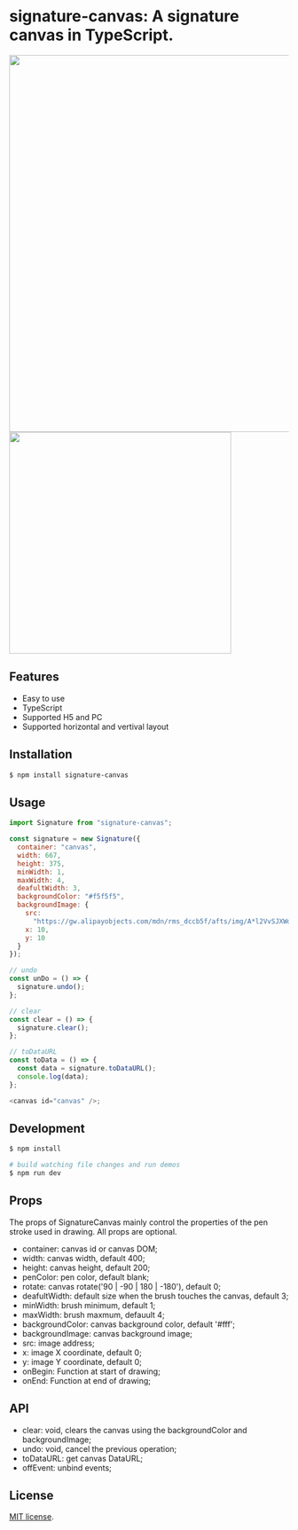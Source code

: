# signature-canvas: A signature canvas in TypeScript.

<img src='https://gw.alipayobjects.com/mdn/rms_7bc6d8/afts/img/A*dSEaRooBPQwAAAAAAAAAAABkARQnAQ' width=680 />

<img src='https://gw.alipayobjects.com/mdn/rms_7bc6d8/afts/img/A*CS3XSrwCpX8AAAAAAAAAAABkARQnAQ' width=400 />

## Features

- Easy to use
- TypeScript
- Supported H5 and PC
- Supported horizontal and vertival layout

## Installation

```bash
$ npm install signature-canvas
```

## Usage

```js
import Signature from "signature-canvas";

const signature = new Signature({
  container: "canvas",
  width: 667,
  height: 375,
  minWidth: 1,
  maxWidth: 4,
  deafultWidth: 3,
  backgroundColor: "#f5f5f5",
  backgroundImage: {
    src:
      "https://gw.alipayobjects.com/mdn/rms_dccb5f/afts/img/A*l2VvSJXWdigAAAAAAAAAAABkARQnAQ",
    x: 10,
    y: 10
  }
});

// undo
const unDo = () => {
  signature.undo();
};

// clear
const clear = () => {
  signature.clear();
};

// toDataURL
const toData = () => {
  const data = signature.toDataURL();
  console.log(data);
};

<canvas id="canvas" />;
```

## Development

```bash
$ npm install

# build watching file changes and run demos
$ npm run dev
```

## Props

The props of SignatureCanvas mainly control the properties of the pen stroke used in drawing. All props are optional.

- container: canvas id or canvas DOM;
- width: canvas width, default 400;
- height: canvas height, default 200;
- penColor: pen color, default blank;
- rotate: canvas rotate('90 | -90 | 180 | -180'), default 0;
- deafultWidth: default size when the brush touches the canvas, default 3;
- minWidth: brush minimum, default 1;
- maxWidth: brush maxmum, defauult 4;
- backgroundColor: canvas background color, default '#fff';
- backgroundImage: canvas background image;
- src: image address;
- x: image X coordinate, default 0;
- y: image Y coordinate, default 0;
- onBegin: Function at start of drawing;
- onEnd: Function at end of drawing;

## API

- clear: void, clears the canvas using the backgroundColor and backgroundImage;
- undo: void, cancel the previous operation;
- toDataURL: get canvas DataURL;
- offEvent: unbind events;

## License

[MIT license](./LICENSE).
